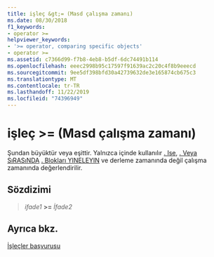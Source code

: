 ```yaml
---
title: işleç &gt;= (Masd çalışma zamanı)
ms.date: 08/30/2018
f1_keywords:
- operator >=
helpviewer_keywords:
- '>= operator, comparing specific objects'
- operator >=
ms.assetid: c7366d99-f7b8-4eb8-b5df-6dc74491b114
ms.openlocfilehash: eeec2998b95c17597f91639ac2c20c4f8b9eeecd
ms.sourcegitcommit: 9ee5df398bfd30a42739632de3e165874cb675c3
ms.translationtype: MT
ms.contentlocale: tr-TR
ms.lasthandoff: 11/22/2019
ms.locfileid: "74396949"
---
```

# <a name="operator-gt-masm-run-time"></a>işleç &gt;= (Masd çalışma zamanı)

Şundan büyüktür veya eşittir. Yalnızca içinde kullanılır [. Ise](../../assembler/masm/dot-if.md), [. Veya SıRASıNDA](../../assembler/masm/dot-while.md) [. Blokları YINELEYIN](../../assembler/masm/dot-repeat.md) ve derleme zamanında değil çalışma zamanında değerlendirilir.

## <a name="syntax"></a>Sözdizimi

> *ifade1* **>=** *İfade2*

## <a name="see-also"></a>Ayrıca bkz.

[İşleçler başvurusu](operators-reference.md)
